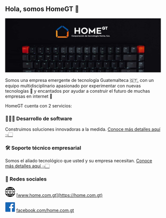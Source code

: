 ## Hola, somos HomeGT 👋
![Imágen de portada](https://raw.githubusercontent.com/HomeGT/.github/4a1695439f179724c8002c3019873327d8e25a73/profile/img-front-page.jpg)

Somos una empresa emergente de tecnología Guatemalteca 🇬🇹, con un equipo multidisciplinario apasionado por experimentar con nuevas tecnologías 🚀 y encantados por ayudar a construir el futuro de muchas empresas en internet 🤯

HomeGT cuenta con 2 servicios:

### 👨🏻‍💻 Desarrollo de software
Construimos soluciones innovadoras a la medida.
[Conoce más detalles aquí 👈🏻](https://home.com.gt/es/services/development)

### 🛠 Soporte técnico empresarial
Somos el aliado tecnológico que usted y su empresa necesitan.
[Conoce más detalles aquí 👈🏻](https://home.com.gt/es/services/technical-support)

### 📲 Redes sociales
![website](./website-logo.png) [www.home.com.gt](https://home.com.gt)

![website](./facebook-logo.png) [facebook.com/home.com.gt](https://facebook.com/home.com.gt)

